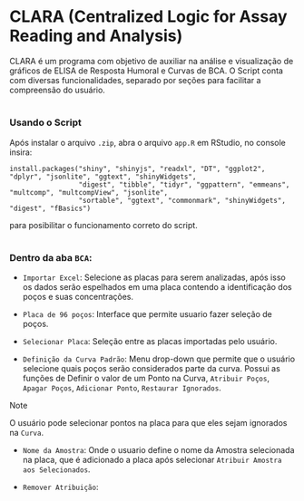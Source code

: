 # CLARA (Centralized Logic for Assay Reading and Analysis)
CLARA é um programa com objetivo de auxiliar na análise e visualização de gráficos de ELISA de Resposta Humoral e Curvas de BCA. O Script conta com diversas funcionalidades, separado por seções para facilitar a compreensão do usuário.
#
### Usando o Script
Após instalar o arquivo `.zip`, abra o arquivo `app.R` em RStudio, no console insira:
```
install.packages("shiny", "shinyjs", "readxl", "DT", "ggplot2", "dplyr", "jsonlite", "ggtext", "shinyWidgets",
                 "digest", "tibble", "tidyr", "ggpattern", "emmeans", "multcomp", "multcompView", "jsonlite",
                 "sortable", "ggtext", "commonmark", "shinyWidgets", "digest", "fBasics") 
```
para posibilitar o funcionamento correto do script.
#
### Dentro da aba `BCA`:

- `Importar Excel`: Selecione as placas para serem analizadas, após isso os dados serão espelhados em uma placa contendo a identificação dos poços e suas concentrações.

- `Placa de 96 poços`: Interface que permite usuario fazer seleção de poços.

- `Selecionar Placa`: Seleção entre as placas importadas pelo usuário.

- `Definição da Curva Padrão`: Menu drop-down que permite que o usuário selecione quais poços serão considerados parte da curva. Possui as funções de Definir o valor de um Ponto na Curva, `Atribuir Poços`, `Apagar Poços`, `Adicionar Ponto`, `Restaurar Ignorados`.

>[!NOTE]
> O usuário pode selecionar pontos na placa para que eles sejam ignorados na `Curva`.

- `Nome da Amostra`: Onde o usuario define o nome da Amostra selecionada na placa, que é adicionado a placa após selecionar `Atribuir Amostra aos Selecionados`.

- `Remover Atribuição`: 
